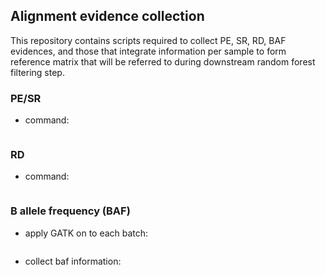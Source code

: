 ## Alignment evidence collection
This repository contains scripts required to collect PE, SR, RD, BAF evidences, and those that integrate information per sample to form reference matrix that will be referred to during downstream random forest filtering step.

### PE/SR
 - command:
```svtk collect-pesr example.bam example_ID example.pe example.sr
```

### RD
 - command:
```svtk bincov example.bam 1 example.cov
```

### B allele frequency (BAF)
 - apply GATK on to each batch:
```
```
 - collect baf information:
```
```






